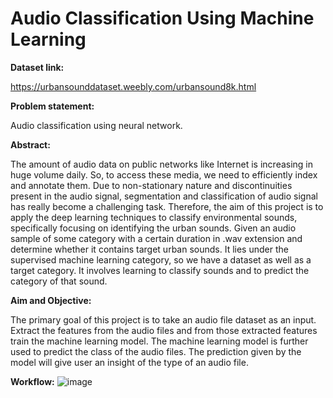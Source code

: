 # Audio Classification Using Machine Learning

**Dataset link:**

https://urbansounddataset.weebly.com/urbansound8k.html

**Problem statement:**

Audio classification using neural network.

**Abstract:**

The amount of audio data on public networks like Internet is increasing in huge volume daily. So, to access these media, we need to efficiently index and annotate them. Due to non-stationary nature and discontinuities present in the audio signal, segmentation and classification of audio signal has really become a challenging task. Therefore, the aim of this project is to apply the deep learning techniques to classify environmental sounds, specifically focusing on identifying the urban sounds. Given an audio sample of some category with a certain duration in .wav extension and determine whether it contains target urban sounds. It lies under the supervised machine learning category, so we have a dataset as well as a target category. It involves learning to classify sounds and to predict the category of that sound.

**Aim and Objective:**

The primary goal of this project is to take an audio file dataset as an input. Extract the features from the audio files and from those extracted features train the machine learning model. The machine learning model is further used to predict the class of the audio files. The prediction given by the model will give user an insight of the type of an audio file.

 **Workflow:** ![image](https://user-images.githubusercontent.com/91602158/163178744-7b3ba9b7-eec9-4e16-a95d-ce12af48055b.png)



